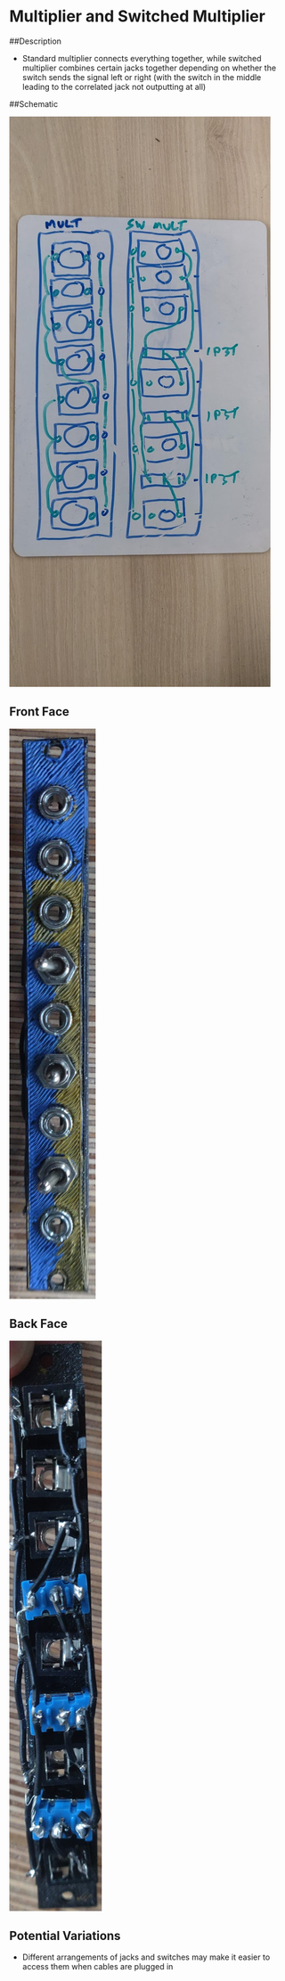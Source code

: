 # Multiplier and Switched Multiplier

##Description

* Standard multiplier connects everything together, while switched multiplier combines certain jacks together depending on whether the switch sends the signal left or right (with the switch in the middle leading to the correlated jack not outputting at all)

##Schematic

![Multiplier and Switched Multiplier Schematic](images/image10.png)

## Front Face

![Switched Multiplier Front Face](images/image4.png)

## Back Face

![Switched Multiplier Back Face](images/image9.png)

## Potential Variations

* Different arrangements of jacks and switches may make it easier to access them when cables are plugged in
